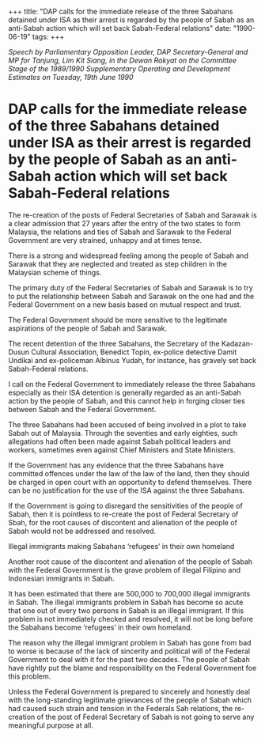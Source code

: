 +++ 
title: "DAP calls for the immediate release of the three Sabahans detained under ISA as their arrest is regarded by the people of Sabah as an anti-Sabah action which will set back Sabah-Federal relations"
date: "1990-06-19"
tags:
+++

_Speech by Parliamentary Opposition Leader, DAP Secretary-General and MP for Tanjung, Lim Kit Siang, in the Dewan Rakyat on the Committee Stage of the 1989/1990 Supplementary Operating and Development Estimates on Tuesday, 19th June 1990_

# DAP calls for the immediate release of the three Sabahans detained under ISA as their arrest is regarded by the people of Sabah as an anti-Sabah action which will set back Sabah-Federal relations

The re-creation of the posts of Federal Secretaries of Sabah and Sarawak is a clear admission that 27 years after the entry of the two states to form Malaysia, the relations and ties of Sabah and Sarawak to the Federal Government are very strained, unhappy and at times tense.</u>

There is a strong and widespread feeling among the people of Sabah and Sarawak that they are neglected and treated as step children in the Malaysian scheme of things.

The primary duty of the Federal Secretaries of Sabah and Sarawak is to try to put the relationship between Sabah and Sarawak on the one had and the Federal Government on a new basis based on mutual respect and trust.

The Federal Government should be more sensitive to the legitimate aspirations of the people of Sabah and Sarawak.

The recent detention of the three Sabahans, the Secretary of the Kadazan-Dusun Cultural Association, Benedict Topin, ex-police detective Damit Undikai and ex-policeman Albinus Yudah, for instance, has gravely set back Sabah-Federal relations.

I call on the Federal Government to immediately release the three Sabahans especially as their ISA detention is generally regarded as an anti-Sabah action by the people of Sabah, and this cannot help in forging closer ties between Sabah and the Federal Government.

The three Sabahans had been accused of being involved in a plot to take Sabah out of Malaysia. Through the seventies and early eighties, such allegations had often been made against Sabah political leaders and workers, sometimes even against Chief Ministers and State Ministers.

If the Government has any evidence that the three Sabahans have committed offences under the law of the law of the land, then they should be charged in open court with an opportunity to defend themselves. There can be no justification for the use of the ISA against the three Sabahans.

If the Government is going to disregard the sensitivities of the people of Sabah, then it is pointless to re-create the post of Federal Secretary of Sbah, for the root causes of discontent and alienation of the people of Sabah would not be addressed and resolved.

Illegal immigrants making Sabahans ‘refugees’ in their own homeland

Another root cause of the discontent and alienation of the people of Sabah with the Federal Government is the grave problem of illegal Filipino and Indonesian immigrants in Sabah.

It has been estimated that there are 500,000 to 700,000 illegal immigrants in Sabah. The illegal immigrants problem in Sabah has become so acute that one out of every two persons in Sabah is an illegal immigrant. If this problem is not immediately checked and resolved, it will not be long before the Sabahans become ‘refugees’ in their own homeland.

The reason why the illegal immigrant problem in Sabah has gone from bad to worse is because of the lack of sincerity and political will of the Federal Government to deal with it for the past two decades. The people of Sabah have rightly put the blame and responsibility on the Federal Government foe this problem.

Unless the Federal Government is prepared to sincerely and honestly deal with the long-standing legitimate grievances of the people of Sabah which had caused such strain and tension in the Federals Sah relations, the re-creation of the post of Federal Secretary of Sabah is not going to serve any meaningful purpose at all.
 
